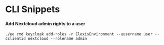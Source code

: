 # CLI Snippets

#### Add Nextcloud admin rights to a user
`./ee cmd keycloak add-roles -r ElexisEnvironment --uusername user --cclientid nextcloud --rolename admin`